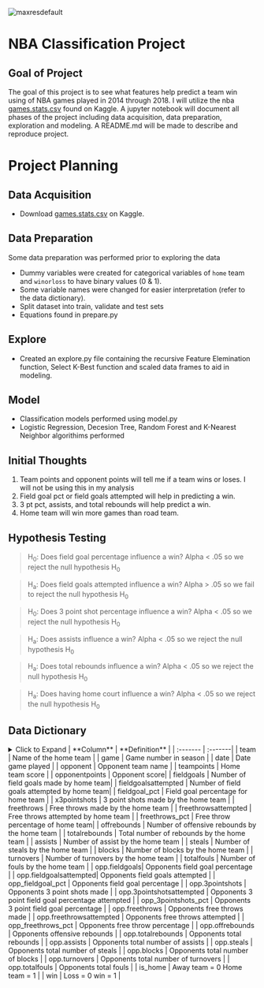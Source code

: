 ![maxresdefault](https://user-images.githubusercontent.com/62911364/100548752-211a6c00-3234-11eb-949c-38d71486c989.jpg)
# NBA Classification Project

## Goal of Project
The goal of this project is to see what features help predict a team win using of NBA games played in 2014 through 2018. I will utilize the nba [games.stats.csv](https://www.kaggle.com/ionaskel/nba-games-stats-from-2014-to-2018) found on Kaggle. A jupyter notebook will document all phases of the project including data acquisition, data preparation, exploration and modeling. A README.md will be made to describe and reproduce project.

# Project Planning
  
## Data Acquisition
- Download [games.stats.csv](https://www.kaggle.com/ionaskel/nba-games-stats-from-2014-to-2018) on Kaggle.

## Data Preparation
Some data preparation was performed prior to exploring the data 
- Dummy variables were created for categorical variables of ```home``` team and ```winorloss``` to have binary values (0 & 1).   
- Some variable names were changed for easier interpretation (refer to the data dictionary).
- Split dataset into train, validate and test sets
- Equations found in prepare.py

## Explore
- Created an explore.py file containing the recursive Feature Elemination function, Select K-Best function and scaled data frames to aid in modeling.

## Model
- Classification models performed using model.py
- Logistic Regression, Decesion Tree, Random Forest and K-Nearest Neighbor algorithims performed

## Initial Thoughts
1. Team points and opponent points will tell me if a team wins or loses. I will not be using this in my analysis
2. Field goal pct or field goals attempted will help in predicting a win.
3. 3 pt pct, assists, and total rebounds will help predict a win.
4. Home team will win more games than road team.

## Hypothesis Testing
> H<sub>0</sub>: Does field goal percentage influence a win? Alpha < .05 so we reject the null hypothesis H<sub>0</sub> 

> H<sub>a</sub>: Does field goals attempted influence a win? Alpha > .05 so we fail to reject the null hypothesis H<sub>0</sub> 

> H<sub>0</sub>: Does 3 point shot percentage influence a win? Alpha < .05 so we reject the null hypothesis H<sub>0</sub> 

> H<sub>a</sub>: Does assists influence a win? Alpha < .05 so we reject the null hypothesis H<sub>0</sub> 

> H<sub>a</sub>: Does total rebounds influence a win? Alpha < .05 so we reject the null hypothesis H<sub>0</sub> 

> H<sub>a</sub>: Does having home court influence a win? Alpha < .05 so we reject the null hypothesis H<sub>0</sub> 


## Data Dictionary
<details>
  <summary> Click to Expand 
| **Column** | **Definition** |
| :------- | :-------|
| team | Name of the home team  |
| game | Game number in season |
| date | Date game played |
| opponent | Opponent team name |
| teampoints | Home team score |
| opponentpoints | Opponent score|
| fieldgoals | Number of field goals made by home team|
| fieldgoalsattempted | Number of field goals attempted by home team|
| fieldgoal_pct | Field goal percentage for home team |
| x3pointshots | 3 point shots made by the home team |
| freethrows | Free throws made by the home team |
| freethrowsattempted | Free throws attempted by home team |
| freethrows_pct | Free throw percentage of home team|
| offrebounds | Number of offensive rebounds by the home team |
| totalrebounds | Total number of rebounds by the home team |
| assists | Number of assist by the home team |
| steals | Number of steals by the home team |
| blocks | Number of blocks by the home team |
| turnovers | Number of turnovers by the home team |
| totalfouls | Number of fouls by the home team |
| opp.fieldgoals| Opponents field goal percentage |
| opp.fieldgoalsattempted| Opponents field goals attempted |
| opp_fieldgoal_pct | Opponents field goal percentage |
| opp.3pointshots | Opponents 3 point shots made |
| opp.3pointshotsattempted | Opponents 3 point field goal percentage attempted |
| opp_3pointshots_pct | Opponents 3 point field goal percentage |
| opp.freethrows | Opponents free throws made |
| opp.freethrowsattempted | Opponents free throws attempted |
| opp_freethrows_pct | Opponents free throw percentage |
| opp.offrebounds | Opponents offensive rebounds |
| opp.totalrebounds | Opponents total rebounds |
| opp.assists | Opponents total number of assists |
| opp.steals | Opponents total number of steals |
| opp.blocks | Opponents total number of blocks |
| opp.turnovers | Opponents total number of turnovers |
| opp.totalfouls | Opponents total fouls |
| is_home | Away team = 0 Home team = 1 |
| win | Loss = 0 win = 1 |
</summary>

## Conclusions
- ANNOVA tests were ran on price per square feet and logerror & bed bath ratio and logerror
- Means were differnent in both test so the Ho was rejected
- Clusters were created comparing building quality type id & bed bath ratio, price per sqft & age, and price per sqft and lot size per sqft
- Dummy variables were created with clusters of price per sqft and lot size per sqft
- Modeling was performed with scaled data along with the cluster dummies
- The best model (Lassolars) did out perform the baseline RMSE 0.17374 on train and validate but did not on test 0.18188
- Further testing needs to be done to see how different features can help reduce the RMSE of logerror
- Look further into the relationship of binned bed bath ratio and logerror
- Create dummy variables with price per sqft and age to model

## How to reproduce

- Have access to the Codeup SQL data base
- Have credential in env.py file to establish a connection with the server
- Use wrangle.py file for data acquisition and data preperation
- Use explore.py file to explore
- Look at MVP_walkthru.ipynb to see analysis done


